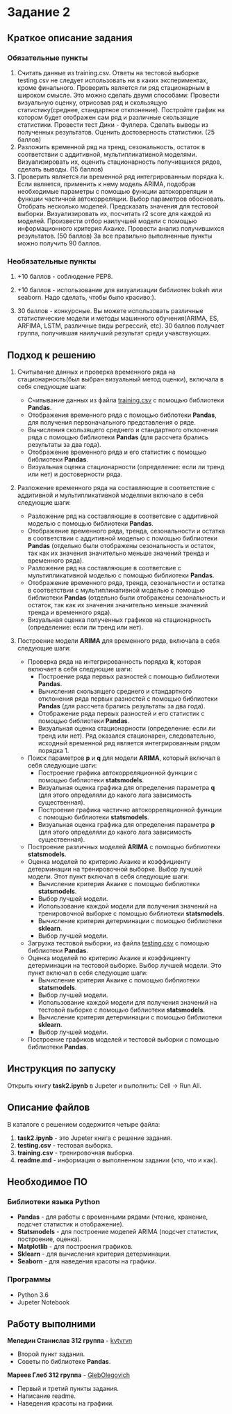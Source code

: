 # Задание 2
## Краткое описание задания
### Обязательные пункты
1. Считать данные из training.csv. Ответы на тестовой выборке testing.csv не следует использовать ни в каких экспериментах, кроме финального. Проверить является ли ряд стационарным в широком смысле. Это можно сделать двумя способами:
Провести визуальную оценку, отрисовав ряд и скользящую статистику(среднее, стандартное отклонение). Постройте график на котором будет отображен сам ряд и различные скользящие статистики.
Провести тест Дики - Фуллера.
Сделать выводы из полученных результатов. Оценить достоверность статистики. (25 баллов)
1. Разложить временной ряд на тренд, сезональность, остаток в соответствии с аддитивной, мультипликативной моделями. Визуализировать их, оценить стационарность получившихся рядов, сделать выводы. (15 баллов)
1. Проверить является ли временной ряд интегрированным порядка k. Если является, применить к нему модель ARIMA, подобрав необходимые параметры с помощью функции автокорреляции и функции частичной автокорреляции. Выбор параметров обосновать. Отобрать несколько моделей. Предсказать значения для тестовой выборки. Визуализировать их, посчитать r2 score для каждой из моделей. Произвести отбор наилучшей модели с помощью информационного критерия Акаике. Провести анализ получившихся результатов. (50 баллов)
За все правильно выполненные пункты можно получить 90 баллов.

### Необязательные пункты
1. +10 баллов - соблюдение PEP8.

1. +10 баллов - использование для визуализации библиотек bokeh или seaborn. Надо сделать, чтобы было красиво:).

1. 30 баллов - конкурсные. Вы можете использовать различные статистические модели и методы машинного обучения(ARIMA, ES, ARFIMA, LSTM, различные виды регрессий, etc). 30 баллов получает группа, получившая наилучший результат среди учавствующих.

## Подход к решению
1. Считывание данных и проверка временного ряда на стационарность(был выбран визуальный метод оценки), включала в себя следующие шаги:
	* Считывание данных из файла [training.csv](https://github.com/GlebOlegovich/prac-2017-2018/blob/task2-mareev-meledin/submissions/task2/mareev-meledin/training.csv) с помощью библиотеки **Pandas**.
	* Отображения временного ряда с помощью библотеки **Pandas**, для получения первоначального представления  о ряде.
	* Вычисления скользящего среднего и стандартного отклонения ряда с помощью библиотеки **Pandas** (для рассчета брались результаты за два года).
	* Отображение временного ряда и его статистик с помощью библиотеки **Pandas**.
	* Визуальная оценка стационарности (определение: если ли тренд или нет) и достоверности ряда.

1. Разложение временного ряда на составляющие в соответствие с аддитивной и мультипликативной моделями включало в себя следующие шаги:
	* Разложение ряд на составляющие в соответсвие с аддитивной моделью с помощью библиотеки **Pandas**.
	* Отображение временного ряда, тренда, сезональности и остатка в соответствии с аддитивной моделью с помощью библиотеки **Pandas** (отдельно были отображены сезональность и остаток, так как их значения значительно меньше значений тренда и временного ряда).
	* Разложение ряд на составляющие в соответсвие с мультипликативной моделью с помощью библиотеки **Pandas**.
	* Отображение временного ряда, тренда, сезональности и остатка в соответствии с мультипликативной моделью с помощью библиотеки **Pandas** (отдельно были отображены сезональность и остаток, так как их значения значительно меньше значений тренда и временного ряда).
	* Визуальная оценка полученных графиков на стационарность (определение: если ли тренд или нет).

1. Построение модели **ARIMA** для временного ряда, включала в себя следующие шаги:
	* Проверка ряда на интегрированность порядка **k**, которая включает в себя следующие шаги:
		- Построение ряда первых разностей с помощью библиотеки **Pandas**.
		- Вычисления скользящего среднего и стандартного отклонения ряда первых разностей с помощью библиотеки **Pandas** (для рассчета брались результаты за два года).
		- Отображение ряда первых разностей и его статистик с помощью библиотеки **Pandas**.
		- Визуальная оценка стационарности (определение: если ли тренд или нет). Ряд оказался стационарен, следовательно, исходный временной ряд является интегрированным рядом порядка 1.
	* Поиск параметров **p** и **q** для модели **ARIMA**, который включал в себя следующие шаги:
		- Построение графика автокорреляционной функции с помощью библиотеки **statsmodels**.
		- Визуальная оценка графика для определения параметра **q** (для этого определяли до какого лага зависимость существенная).
		- Построение графика частично автокорреляционной функции с помощью библиотеки **statsmodels**.
		- Визуальная оценка графика для определения параметра **p** (для этого определяли до какого лага зависимость существенная).
	* Построение различных моделей **ARIMA** с помощью библиотеки **statsmodels**.
	* Оценка моделей по критерию Акаике и коэффициенту детерминации на тренировочной выборке. Выбор лучшей модели. Этот пункт включал в себя следующие шаги:
		- Вычисление критерия Акаике с помощью библиотеки **statsmodels**.
		- Выбор лучшей модели.
		- Использование каждой модели для получения значений на тренировочной выборке с помощью библиотеки **statsmodels**.
		- Вычисление критерия детерминации с помощью библиотеки **sklearn**.
		- Выбор лучшей модели.
	* Загрузка тестовой выборки, из файла [testing.csv](https://github.com/GlebOlegovich/prac-2017-2018/blob/task2-mareev-meledin/submissions/task2/mareev-meledin/testing.csv) с помощью библиотеки **Pandas**.
	* Оценка моделей по критерию Акаике и коэффициенту детерминации на тестовой выборке. Выбор лучшей модели. Это пункт включал в себя следующие шаги:
		- Вычисление критерия Акаике с помощью библиотеки **statsmodels**.
		- Выбор лучшей модели.
		- Использование каждой модели для получения значений на тестовой выборке с помощью библиотеки **statsmodels**.
		- Вычисление критерия детерминации с помощью библиотеки **sklearn**.
		- Выбор лучшей модели.
	* Построение графиков моделей и тестовой выборки с помощью библиотеки **Pandas**.

## Инструкция по запуску
Открыть книгу **task2.ipynb** в Jupeter и выполнить: Cell -> Run All.

## Описание файлов
В каталоге с решением содержится четыре файла:
1. **task2.ipynb** - это Jupeter книга с решение задания.
1. **testing.csv** - тестовая выборка.
1. **training.csv** - тренировочная выборка.
1. **readme.md** - информация о выполненном задании (кто, что и как).

## Необходимое ПО

### Библиотеки языка Python
* **Pandas** - для работы с временными рядами (чтение, хранение, подсчет статистик и отображение).
* **Statsmodels** - для построение моделей ARIMA (подсчет статистик, построение, оценка).
* **Matplotlib** - для построения графиков.
* **Sklearn** - для вычисления критерия детерминации.
* **Seaborn** - для наведения красоты на графики.

### Программы
* Python 3.6
* Jupeter Notebook

## Работу выполними
**Меледин Станислав 312 группа** - [kvtvrvn](https://github.com/kvtvrvn) 
* Второй пункт задания.
* Советы по библиотеке **Pandas**.

**Мареев Глеб 312 группа** - [GlebOlegovich](https://github.com/GlebOlegovich) 
* Первый и третий пункты задания.
* Написание readme.
* Наведения красоты на графики.


